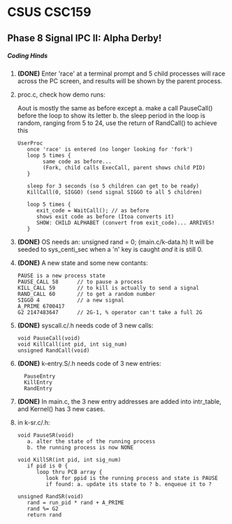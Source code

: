 # CSUS CSC159
## Phase 8 Signal IPC II: Alpha Derby!


##### Coding Hinds
1. **(DONE)** Enter 'race' at a terminal prompt and 5 child processes will race
   across the PC screen, and results will be shown by the parent process.

2. proc.c, check how demo runs:

   Aout is mostly the same as before except
   a. make a call PauseCall() before the loop to show its letter
   b. the sleep period in the loop is random, ranging from 5 to 24,
      use the return of RandCall() to achieve this

   ````
   UserProc
      once 'race' is entered (no longer looking for 'fork')
      loop 5 times {
           same code as before...
           (Fork, child calls ExecCall, parent shows child PID)
      }

      sleep for 3 seconds (so 5 children can get to be ready)
      KillCall(0, SIGGO) (send signal SIGGO to all 5 children)

      loop 5 times {
         exit_code = WaitCall(); // as before
         shows exit code as before (Itoa converts it)
         SHOW: CHILD ALPHABET (convert from exit_code)... ARRIVES!
      }
   ````
   
3. **(DONE)** OS needs an: unsigned rand = 0; (main.c/k-data.h)
   It will be seeded to sys_centi_sec when a 'n' key is caught _and_
   it is still 0.

4. **(DONE)** A new state and some new contants:
    ````
   PAUSE is a new process state
   PAUSE_CALL 58      // to pause a process
   KILL_CALL 59       // to kill is actually to send a signal
   RAND_CALL 60       // to get a random number
   SIGGO 4            // a new signal
   A_PRIME 6700417
   G2 2147483647      // 2G-1, % operator can't take a full 2G

5. **(DONE)** syscall.c/.h needs code of 3 new calls:
    ````
   void PauseCall(void)
   void KillCall(int pid, int sig_num)
   unsigned RandCall(void)

6. **(DONE)** k-entry.S/.h needs code of 3 new entries:
    ````
      PauseEntry
      KillEntry
      RandEntry

7. **(DONE)** In main.c, the 3 new entry addresses are added into intr_table,
   and Kernel() has 3 new cases.

8. in k-sr.c/.h:
  
   ````
   void PauseSR(void)
      a. alter the state of the running process
      b. the running process is now NONE

   void KillSR(int pid, int sig_num)
      if pid is 0 {
         loop thru PCB array {
            look for ppid is the running process and state is PAUSE
            if found: a. update its state to ? b. enqueue it to ?

   unsigned RandSR(void)
      rand = run_pid * rand + A_PRIME
      rand %= G2
      return rand
    ````